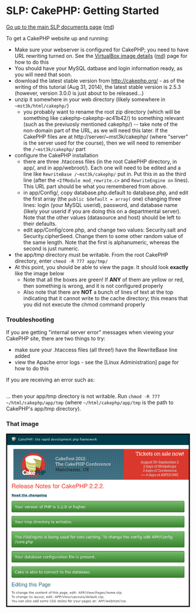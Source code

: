 SLP: CakePHP: Getting Started
=============================

[Go up to the main SLP documents page](index.html) ([md](index.md))

To get a CakePHP website up and running:

- Make sure your webserver is configured for CakePHP; you need to have URL rewriting turned on.  See the [VirtualBox image details](virtualbox-image-details.html) ([md](virtualbox-image-details.md)) page for how to do this
- You should have your MySQL datbase and login information ready, as you will need that soon.
- download the latest stable version from http://cakephp.org/ - as of the writing of this tutorial (Aug 31, 2014), the latest stable version is 2.5.3 (however, version 3.0.0 is just about to be released...)
- unzip it somewhere in your web directory (likely somewhere in `~mst3k/html/cakephp/`)
    - you probably want to rename the root zip directory (which will be something like cakephp-cakephp-ac41b42/) to something relevant (such as the previuosly mentioned cakephp/)
-- take note of the non-domain part of the URL, as we will need this later.  If the CakePHP files are at http://server/~mst3k/cakephp/ (where "server" is the server used for the course), then we will need to remember the `/~mst3k/cakephp/` part
- configure the CakePHP installation
    - there are three .htaccess files (in the root CakePHP directory, in app/, and in app/webroot/).  Each one will need to be edited and a line like `RewriteBase /~mst3k/cakephp/` put in.  Put this in as the third line (after the `<IfModule mod_rewrite.c>` and `RewriteEngine on` lines).  This URL part should be what you remembered from above.
    - in app/Config/, copy database.php.default to database.php, and edit the first array (the `public $default = array(` one) changing three lines: login (your MySQL userid), password, and database name (likely your userid if you are doing this on a departmental server).  Note that the other values (datasource and host) should be left to their defaults.
    - edit app/Config/core.php, and change two values: Security.salt and Security.cipherSeed.  Change them to some other random value of the same length.  Note that the first is alphanumeric, whereas the second is just numeric.
- the app/tmp directory must be writable.  From the root CakePHP directory, enter `chmod -R 777 app/tmp/`
- At this point, you should be able to view the page.  It should look **exactly** like the image below
  - Note that all the boxes are green!  If **ANY** of them are yellow or red, then something is wrong, and it is not configured properly
  - Also note that there are **NOT** a bunch of lines of text at the top indicating that it cannot write to the cache directory; this means that you did not execute the chmod command properly

### Troubleshooting ###

If you are getting "internal server error" messages when viewing your CakePHP site, there are two things to try:
- make sure your .htaccess files (all three!) have the RewriteBase line added
- view the Apache error logs - see the [Linux Administration] page for how to do this

If you are receiving an error such as:

```Warning (512): SplFileInfo::openFile(/home/slp/mst3k/html/blog/app/tmp/cache/models/myapp_cake_model_default_pal4ka_list): failed to open stream: Permission denied [CORE/Cake/Cache/Engine/FileEngine.php, line 313]
```

... then your app/tmp directory is not writable.  Run `chmod -R 777 ~/html/cakephp/app/tmp` (where `~/html/cakephp/app/tmp` is the path to CakePHP's app/tmp directory).

### That image ###

![](images/cakephp-initial.png)
